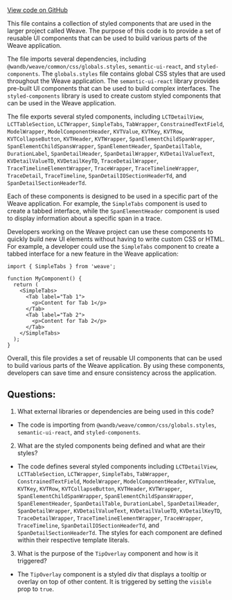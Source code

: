 [View code on GitHub](https://github.com/wandb/weave/weave-js/src/components/Panel2/PanelTraceTree/lct.style.ts)

This file contains a collection of styled components that are used in the larger project called Weave. The purpose of this code is to provide a set of reusable UI components that can be used to build various parts of the Weave application. 

The file imports several dependencies, including `@wandb/weave/common/css/globals.styles`, `semantic-ui-react`, and `styled-components`. The `globals.styles` file contains global CSS styles that are used throughout the Weave application. The `semantic-ui-react` library provides pre-built UI components that can be used to build complex interfaces. The `styled-components` library is used to create custom styled components that can be used in the Weave application.

The file exports several styled components, including `LCTDetailView`, `LCTTableSection`, `LCTWrapper`, `SimpleTabs`, `TabWrapper`, `ConstrainedTextField`, `ModelWrapper`, `ModelComponentHeader`, `KVTValue`, `KVTKey`, `KVTRow`, `KVTCollapseButton`, `KVTHeader`, `KVTWrapper`, `SpanElementChildSpanWrapper`, `SpanElementChildSpansWrapper`, `SpanElementHeader`, `SpanDetailTable`, `DurationLabel`, `SpanDetailHeader`, `SpanDetailWrapper`, `KVDetailValueText`, `KVDetailValueTD`, `KVDetailKeyTD`, `TraceDetailWrapper`, `TraceTimelineElementWrapper`, `TraceWrapper`, `TraceTimelineWrapper`, `TraceDetail`, `TraceTimeline`, `SpanDetailIOSectionHeaderTd`, and `SpanDetailSectionHeaderTd`.

Each of these components is designed to be used in a specific part of the Weave application. For example, the `SimpleTabs` component is used to create a tabbed interface, while the `SpanElementHeader` component is used to display information about a specific span in a trace. 

Developers working on the Weave project can use these components to quickly build new UI elements without having to write custom CSS or HTML. For example, a developer could use the `SimpleTabs` component to create a tabbed interface for a new feature in the Weave application:

```
import { SimpleTabs } from 'weave';

function MyComponent() {
  return (
    <SimpleTabs>
      <Tab label="Tab 1">
        <p>Content for Tab 1</p>
      </Tab>
      <Tab label="Tab 2">
        <p>Content for Tab 2</p>
      </Tab>
    </SimpleTabs>
  );
}
```

Overall, this file provides a set of reusable UI components that can be used to build various parts of the Weave application. By using these components, developers can save time and ensure consistency across the application.
## Questions: 
 1. What external libraries or dependencies are being used in this code?
- The code is importing from `@wandb/weave/common/css/globals.styles`, `semantic-ui-react`, and `styled-components`.

2. What are the styled components being defined and what are their styles?
- The code defines several styled components including `LCTDetailView`, `LCTTableSection`, `LCTWrapper`, `SimpleTabs`, `TabWrapper`, `ConstrainedTextField`, `ModelWrapper`, `ModelComponentHeader`, `KVTValue`, `KVTKey`, `KVTRow`, `KVTCollapseButton`, `KVTHeader`, `KVTWrapper`, `SpanElementChildSpanWrapper`, `SpanElementChildSpansWrapper`, `SpanElementHeader`, `SpanDetailTable`, `DurationLabel`, `SpanDetailHeader`, `SpanDetailWrapper`, `KVDetailValueText`, `KVDetailValueTD`, `KVDetailKeyTD`, `TraceDetailWrapper`, `TraceTimelineElementWrapper`, `TraceWrapper`, `TraceTimeline`, `SpanDetailIOSectionHeaderTd`, and `SpanDetailSectionHeaderTd`. The styles for each component are defined within their respective template literals.

3. What is the purpose of the `TipOverlay` component and how is it triggered?
- The `TipOverlay` component is a styled div that displays a tooltip or overlay on top of other content. It is triggered by setting the `visible` prop to `true`.